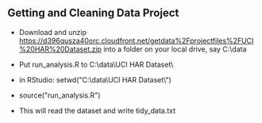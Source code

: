 ## Getting and Cleaning Data Project

* Download and unzip https://d396qusza40orc.cloudfront.net/getdata%2Fprojectfiles%2FUCI%20HAR%20Dataset.zip
into a folder on your local drive, say C:\data

* Put run_analysis.R to C:\data\UCI HAR Dataset\

* in RStudio: setwd("C:\\data\\UCI HAR Dataset\\")

* source("run_analysis.R")

* This will read the dataset and write tidy_data.txt